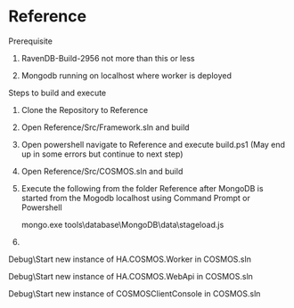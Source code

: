 # Reference

Prerequisite 

 1) RavenDB-Build-2956 not more than this or less

 2) Mongodb running on localhost where worker is deployed
 
     
Steps to build and execute

1) Clone the Repository to Reference

2) Open Reference/Src/Framework.sln and build

3) Open powershell navigate to Reference and execute build.ps1 (May end up in some errors but continue to next step)

4) Open Reference/Src/COSMOS.sln and build

5) Execute the following from the folder Reference after MongoDB is started from the Mogodb localhost using Command Prompt or Powershell


     mongo.exe tools\database\MongoDB\data\stageload.js
     
     
6)

 Debug\Start new instance of HA.COSMOS.Worker in COSMOS.sln
 
 Debug\Start new instance of HA.COSMOS.WebApi in COSMOS.sln
 
 Debug\Start new instance of COSMOSClientConsole in COSMOS.sln
 
 
